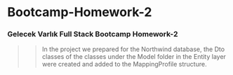 # Bootcamp-Homework-2

### Gelecek Varlık Full Stack Bootcamp Homework-2

>>In the project we prepared for the Northwind database, the Dto classes of the classes under the Model folder in the Entity layer were created and added to the MappingProfile structure.
